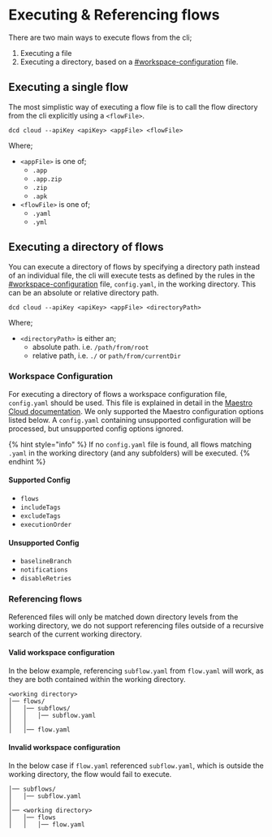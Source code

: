# Executing & Referencing flows

There are two main ways to execute flows from the cli;

1. Executing a file
2. Executing a directory, based on a [#workspace-configuration](executing-and-referencing-flows.md#workspace-configuration "mention") file.

## Executing a single flow

The most simplistic way of executing a flow file is to call the flow directory from the cli explicitly using a `<flowFile>`.

```
dcd cloud --apiKey <apiKey> <appFile> <flowFile>
```

Where;

* `<appFile>` is one of;&#x20;
  * `.app`
  * `.app.zip`
  * `.zip`
  * `.apk`
* `<flowFile>` is one of;
  * `.yaml`
  * `.yml`

## Executing a directory of flows

You can execute a directory of flows by specifying a directory path instead of an individual file, the cli will execute tests as defined by the rules in the [#workspace-configuration](executing-and-referencing-flows.md#workspace-configuration "mention") file, `config.yaml`, in the working directory. This can be an absolute or relative directory path.&#x20;

```
dcd cloud --apiKey <apiKey> <appFile> <directoryPath>
```

Where;

* `<directoryPath>` is either an;
  * absolute path. i.e. `/path/from/root`
  * relative path, i.e. `./` or `path/from/currentDir`

### Workspace Configuration

For executing a directory of flows a workspace configuration file, `config.yaml` should be used. This file is explained in detail in the [Maestro Cloud documentation](https://cloud.mobile.dev/reference/workspace-configuration). We only supported the Maestro configuration options listed below. A `config.yaml` containing unsupported configuration will be processed, but unsupported config options ignored.

{% hint style="info" %}
If no `config.yaml` file is found, all flows matching `.yaml` in the working directory (and any subfolders) will be executed.
{% endhint %}

#### Supported Config

* `flows`
* `includeTags`
* `excludeTags`
* `executionOrder`

#### Unsupported Config

* `baselineBranch`
* `notifications`
* `disableRetries`

### Referencing flows&#x20;

Referenced files will only be matched down directory levels from the working directory, we do not support referencing files outside of a recursive search of the current working directory.&#x20;

#### Valid workspace configuration

In the below example, referencing `subflow.yaml` from `flow.yaml` will work, as they are both contained within the working directory.

```
<working directory>
│── flows/
│   │── subflows/
│   │   │── subflow.yaml
│   │
│   │── flow.yaml
```

#### Invalid workspace configuration

In the below case if `flow.yaml` referenced `subflow.yaml`, which is outside the working directory, the flow would fail to execute.

```
│── subflows/
│   │── subflow.yaml
│
│── <working directory>
│   │── flows
│   │   │── flow.yaml
```

